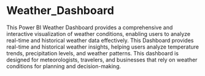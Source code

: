 # Weather_Dashboard

This Power BI Weather Dashboard provides a comprehensive and interactive visualization of weather conditions, enabling users to analyze real-time and historical weather data effectively.
This Dashboard provides real-time and historical weather insights, helping users analyze temperature trends, precipitation levels, and weather patterns. This dashboard is designed for meteorologists, travelers, and businesses that rely on weather conditions for planning and decision-making.
